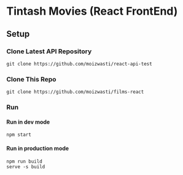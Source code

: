 # Tintash Movies (React FrontEnd)

## Setup

### Clone Latest API Repository

```
git clone https://github.com/moizwasti/react-api-test
```

### Clone This Repo

```
git clone https://github.com/moizwasti/films-react
```

### Run

#### Run in dev mode

```
npm start
```

#### Run in production mode

```
npm run build
serve -s build
```